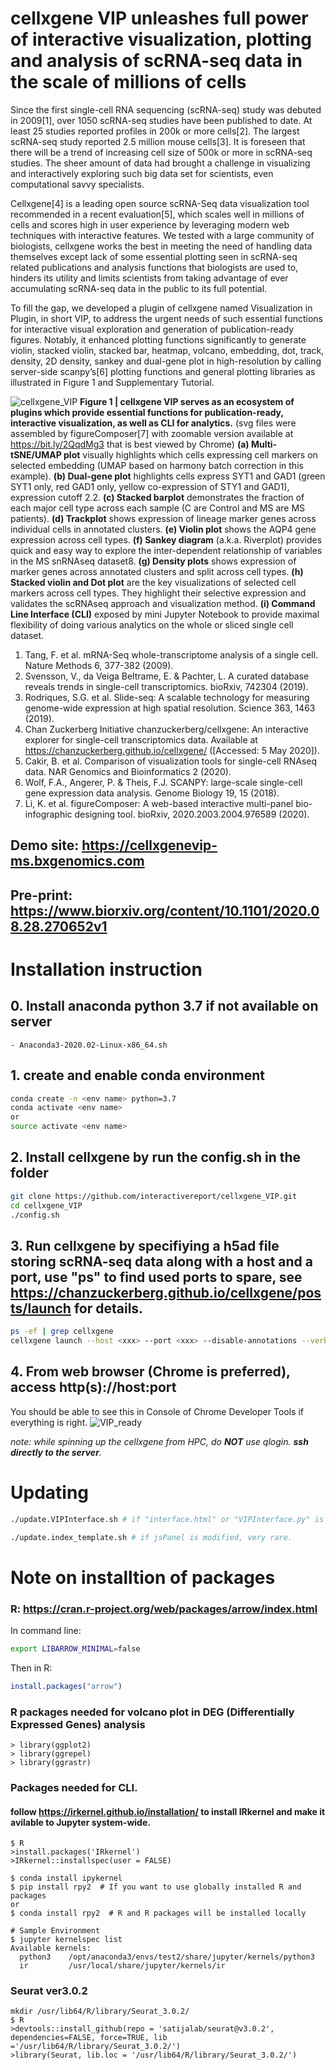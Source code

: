 # cellxgene VIP unleashes full power of interactive visualization, plotting and analysis of scRNA-seq data in the scale of millions of cells


Since the first single-cell RNA sequencing (scRNA-seq) study was debuted in 2009[1], over 1050 scRNA-seq studies have been published to date. At least 25 studies reported profiles in 200k or more cells[2]. The largest scRNA-seq study reported 2.5 million mouse cells[3]. It is foreseen that there will be a trend of increasing cell size of 500k or more in scRNA-seq studies. The sheer amount of data had brought a challenge in visualizing and interactively exploring such big data set for scientists, even computational savvy specialists.

Cellxgene[4] is a leading open source scRNA-Seq data visualization tool recommended in a recent evaluation[5], which scales well in millions of cells and scores high in user experience by leveraging modern web techniques with interactive features. We tested with a large community of biologists, cellxgene works the best in meeting the need of handling data themselves except lack of some essential plotting seen in scRNA-seq related publications and analysis functions that biologists are used to, hinders its utility and limits scientists from taking advantage of ever accumulating scRNA-seq data in the public to its full potential.

To fill the gap, we developed a plugin of cellxgene named Visualization in Plugin, in short VIP, to address the urgent needs of such essential functions for interactive visual exploration and generation of publication-ready figures. Notably, it enhanced plotting functions significantly to generate violin, stacked violin, stacked bar, heatmap, volcano, embedding, dot, track, density, 2D density, sankey and dual-gene plot in high-resolution by calling server-side scanpy’s[6] plotting functions and general plotting libraries as illustrated in Figure 1 and Supplementary Tutorial.

![cellxgene_VIP](https://interactivereport.github.io/cellxgene_VIP/cellxgene_VIP.png?raw=true "cellxgene_VIP")
**Figure 1 | cellxgene VIP serves as an ecosystem of plugins which provide essential functions for
publication-ready, interactive visualization, as well as CLI for analytics.** (svg files were assembled by
figureComposer[7] with zoomable version available at https://bit.ly/2QqdMg3 that is best viewed by Chrome)
**(a) Multi-tSNE/UMAP plot** visually highlights which cells expressing cell markers on selected embedding (UMAP
based on harmony batch correction in this example). **(b) Dual-gene plot** highlights cells express SYT1 and GAD1
(green SYT1 only, red GAD1 only, yellow co-expression of STY1 and GAD1), expression cutoff 2.2. **(c) Stacked
barplot** demonstrates the fraction of each major cell type across each sample (C are Control and MS are MS
patients). **(d) Trackplot** shows expression of lineage marker genes across individual cells in annotated clusters.
**(e) Violin plot** shows the AQP4 gene expression across cell types. **(f) Sankey diagram** (a.k.a. Riverplot) provides
quick and easy way to explore the inter-dependent relationship of variables in the MS snRNAseq dataset8. **(g)
Density plots** shows expression of marker genes across annotated clusters and split across cell types. **(h)
Stacked violin and Dot plot** are the key visualizations of selected cell markers across cell types. They highlight
their selective expression and validates the scRNAseq approach and visualization method. **(i) Command Line
Interface (CLI)** exposed by mini Jupyter Notebook to provide maximal flexibility of doing various analytics on the
whole or sliced single cell dataset.

1.	Tang, F. et al. mRNA-Seq whole-transcriptome analysis of a single cell. Nature Methods 6, 377-382 (2009).
2.	Svensson, V., da Veiga Beltrame, E. & Pachter, L. A curated database reveals trends in single-cell transcriptomics. bioRxiv, 742304 (2019).
3.	Rodriques, S.G. et al. Slide-seq: A scalable technology for measuring genome-wide expression at high spatial resolution. Science 363, 1463 (2019).
4.	Chan Zuckerberg Initiative chanzuckerberg/cellxgene: An interactive explorer for single-cell transcriptomics data. Available at https://chanzuckerberg.github.io/cellxgene/ ([Accessed: 5 May 2020]).
5.	Cakir, B. et al. Comparison of visualization tools for single-cell RNAseq data. NAR Genomics and Bioinformatics 2 (2020).
6.	Wolf, F.A., Angerer, P. & Theis, F.J. SCANPY: large-scale single-cell gene expression data analysis. Genome Biology 19, 15 (2018).
7. Li, K. et al. figureComposer: A web-based interactive multi-panel bio-infographic designing tool. bioRxiv, 2020.2003.2004.976589 (2020).

## Demo site: https://cellxgenevip-ms.bxgenomics.com

## Pre-print: https://www.biorxiv.org/content/10.1101/2020.08.28.270652v1

# Installation instruction

## 0. Install anaconda python 3.7 if not available on server
    - Anaconda3-2020.02-Linux-x86_64.sh

## 1. create and enable conda environment
``` bash
conda create -n <env name> python=3.7
conda activate <env name>
or
source activate <env name>
```
## 2. Install cellxgene by run the config.sh in the folder
```bash
git clone https://github.com/interactivereport/cellxgene_VIP.git
cd cellxgene_VIP
./config.sh
```
## 3. Run cellxgene by specifiying a h5ad file storing scRNA-seq data along with a host and a port, use "ps" to find used ports to spare, see https://chanzuckerberg.github.io/cellxgene/posts/launch for details.
```bash
ps -ef | grep cellxgene
cellxgene launch --host <xxx> --port <xxx> --disable-annotations --verbose <h5ad file>
```
## 4. From web browser (Chrome is preferred), access http(s)://host:port

You should be able to see this in Console of Chrome Developer Tools if everything is right.
![VIP_ready](https://user-images.githubusercontent.com/29576524/92059839-46482d00-ed60-11ea-8890-8e1b513a1656.png)

*note: while spinning up the cellxgene from HPC, do **NOT** use qlogin. **ssh directly to the server**.*

# Updating
```bash
./update.VIPInterface.sh # if "interface.html" or "VIPInterface.py" is modified, often.

./update.index_template.sh # if jsPanel is modified, very rare.
```

# Note on installtion of packages
### R: https://cran.r-project.org/web/packages/arrow/index.html 
In command line:
```bash
export LIBARROW_MINIMAL=false
```
Then in R:
```R
install.packages("arrow")
```
### R packages needed for volcano plot in DEG (Differentially Expressed Genes) analysis
```
> library(ggplot2)
> library(ggrepel)
> library(ggrastr)
```
### Packages needed for CLI.
#### follow https://irkernel.github.io/installation/ to install IRkernel and make it avilable to Jupyter system-wide.
```
$ R
>install.packages('IRkernel')
>IRkernel::installspec(user = FALSE)
```
```
$ conda install ipykernel
$ pip install rpy2  # If you want to use globally installed R and packages
or
$ conda install rpy2  # R and R packages will be installed locally 

# Sample Environment
$ jupyter kernelspec list
Available kernels:
  python3    /opt/anaconda3/envs/test2/share/jupyter/kernels/python3
  ir         /usr/local/share/jupyter/kernels/ir
```
### Seurat ver3.0.2
```
mkdir /usr/lib64/R/library/Seurat_3.0.2/
$ R
>devtools::install_github(repo = 'satijalab/seurat@v3.0.2', dependencies=FALSE, force=TRUE, lib ='/usr/lib64/R/library/Seurat_3.0.2/')
>library(Seurat, lib.loc = '/usr/lib64/R/library/Seurat_3.0.2/')
```
